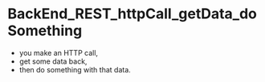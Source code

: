 # BackEnd_REST_httpCall_getData_doSomething
- you make an HTTP call, 
- get some data back, 
- then do something with that data.
